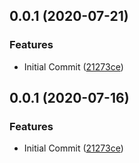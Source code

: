 ## 0.0.1 (2020-07-21)


### Features

* Initial Commit ([21273ce](https://gitlab.com/liwei9995/win/commit/21273ce3c8125a72c1f24499f4c057709856827f))



## 0.0.1 (2020-07-16)


### Features

* Initial Commit ([21273ce](https://gitlab.com/liwei9995/win/commit/21273ce3c8125a72c1f24499f4c057709856827f))



